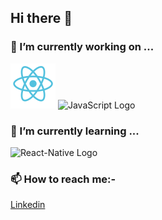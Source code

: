 ## Hi there 👋

### 🔭 I’m currently working on ...
![React Logo](/img/react.svg)
![JavaScript Logo](https://camo.githubusercontent.com/39efa68df23463b97f679579eac381fe19bdbe18/68747470733a2f2f6432656970397366336f6f3663322e636c6f756466726f6e742e6e65742f746167732f696d616765732f3030302f3030302f3230352f7371756172655f36342f6a6176617363726970746c616e672e706e67)


### 🌱 I’m currently learning ...
![React-Native Logo]()

### 📫 How to reach me:- 
[Linkedin](https://www.linkedin.com/in/vinodpatidar813/)
